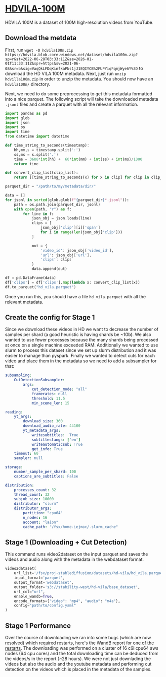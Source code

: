 # [HDVILA-100M](https://github.com/microsoft/XPretrain/tree/main/hd-vila-100m)
HDVILA 100M is a dataset of 100M high-resolution videos from YouTube.

## Download the metdata
First, run `wget -O hdvila100m.zip https://hdvila.blob.core.windows.net/dataset/hdvila100m.zip?sp=r&st=2022-06-28T03:33:11Z&se=2026-01-01T11:33:11Z&spr=https&sv=2021-06-08&sr=b&sig=VaqQkLFDqKinfkaPNs1jJ1EQIYCB%2FUPYiqFqmjWye6Y%3D` to download the HD VILA 100M metadata. Next, just run `unzip hdvilla100m.zip` in order to unzip the metadata. You should now have an `hdvila100m/` directory.

Next, we need to do some preprocessing to get this metadata formatted into a nice parquet. The following script will take the downloaded metadata `.jsonl` files and create a parquet with all the relevant information.

```python
import pandas as pd
import glob
import json
import os
import time
from datetime import datetime

def time_string_to_seconds(timestamp):
    hh,mm,s = timestamp.split(':')
    ss,ms = s.split('.')
    time = 3600*int(hh) +  60*int(mm) + int(ss) + int(ms)/1000
    return time

def convert_clip_list(clip_list):
    return [[time_string_to_seconds(x) for x in clip] for clip in clip_list]

parquet_dir = "/path/to/my/metadata/dir/"

data = []
for jsonl in sorted(glob.glob(f"{parquet_dir}*.jsonl")):
    path = os.path.join(parquet_dir, jsonl)
    with open(path, "r") as f:
        for line in f:
            json_obj = json.loads(line)
            clips = [
                json_obj['clip'][i]['span']
                for i in range(len(json_obj['clip']))
            ]

            out = {
                'video_id': json_obj['video_id'],
                'url': json_obj['url'],
                'clips': clips
            }
            data.append(out)

df = pd.DataFrame(data)
df['clips'] = df['clips'].map(lambda x: convert_clip_list(x))
df.to_parquet("hd_vila.parquet")
```

Once you run this, you should have a file `hd_vila.parquet` with all the relevant metadata.

## Create the config for Stage 1

Since we download these videos in HD we want to decrease the number of samples per shard (a good heuristic is having shards be ~1Gb). We also wanted to use fewer processes because the many shards being processed at once on a single machine exceeded RAM. Additionally we wanted to use slurm to process this dataset since we set up slurm distribution and it was easier to manage than pyspark. Finally we wanted to detect cuts for each video and place them in the metadata so we need to add a subsampler for that:

```yaml
subsampling:
    CutDetectionSubsampler:
        args:
            cut_detection_mode: "all"
            framerates: null
            threshold: 11.5
            min_scene_len: 15

reading:
    yt_args:
        download_size: 360
        download_audio_rate: 44100
        yt_metadata_args:
            writesubtitles:  True
            subtitleslangs: ['en']
            writeautomaticsub: True
            get_info: True
    timeout: 60
    sampler: null

storage:
    number_sample_per_shard: 100
    captions_are_subtitles: False

distribution:
    processes_count: 32
    thread_count: 32
    subjob_size: 10000
    distributor: "slurm"
    distributor_args:
        partition: "cpu64"
        n_nodes: 16
        account: "laion"
        cache_path: "/fsx/home-iejmac/.slurm_cache"
```

## Stage 1 (Downloading + Cut Detection)

This command runs video2dataset on the input parquet and saves the videos and audio along with the metadata in the webdataset format.

```python
video2dataset(
    url_list='/fsx/proj-stablediffusion/datasets/hd-vila/hd_vila.parquet',
    input_format='parquet',
    output_format='webdataset',
    output_folder='s3://stability-west/hd-vila/base_dataset',
    url_col="url",
    enable_wandb=True,
    encode_formats={"video": "mp4", "audio": "m4a"},
    config="path/to/config.yaml"
)
```

## Stage 1 Performance

Over the course of downloading we ran into some bugs (which are now resolved) which required restarts, here's the WandB report for [one of the restarts](https://api.wandb.ai/links/iejmac/nn9hcaol). The downloading was performed on a cluster of 16 c6i cpu64 aws nodes (64 cpu cores) and the total downloading time can be deduced from the videos/s in the report (~28 hours). We were not just downlading the videos but also the audio and the youtube metadata and performing cut detection on the videos which is placed in the metadata of the samples.
